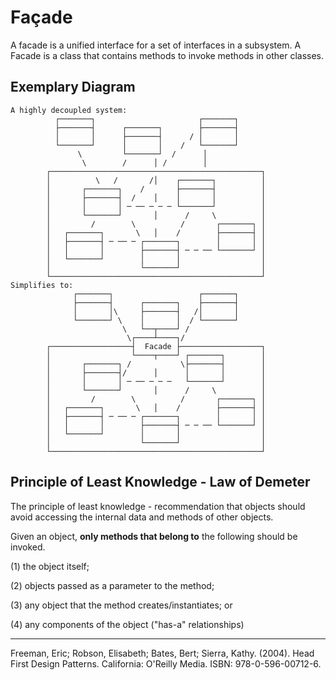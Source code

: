 # Façade

A facade is a unified interface for a set of interfaces in a subsystem. A Facade is a class that contains methods to invoke methods in other classes. 

## Exemplary Diagram
```
A highly decoupled system:
          ┌───────┐                       ┌───────┐
          ├───────┤      ┌───────┐        ├───────┤
          │       │      ├───────┤      / │       │
          └───────┘      │       │    /   └───────┘
               \         └───────┘  /      │
                \        /      │ /        │
        ┌───────────────────────────────────────────────┐
        │          \   /       /│    ┌───────┐          │ 
        │       ┌───────┐    /       ├───────┤          │   
        │       ├───────┤  /    │    │       │          │   
        │       │       │ ─ ── ─ ─ ─ └───────┘          │   
        │       └───────┘       │      /     \          │   
        │         /        \          /       ┌───────┐ │   
        │   ┌───────┐       \   │    /        ├───────┤ │  
        │   ├───────┤ ─ ── ─ ┌───────┐        │       │ │  
        │   │       │        ├───────┤ ─ ─ ── └───────┘ │  
        │   └───────┘        │       │                  │ 
        │                    └───────┘                  │ 
        └───────────────────────────────────────────────┘
Simplifies to:
              ┌───────┐                   ┌───────┐
              ├───────┤      ┌───────┐    ├───────┤
              │       │\     ├───────┤   /│       │
              └───────┘ \    │       │  / └───────┘
                         \   └──┬────┘ /  
                          \┌────┴────┐/ 
        ┌──────────────────┤  Facade ├──────────────────┐
        │                  └────┬────┘ ┌───────┐        │ 
        │       ┌───────┐ /           \├───────┤        │   
        │       ├───────┤/      │      │       │        │   
        │       │       │ ─ ── ─ ─ ─   └───────┘        │   
        │       └───────┘       │      /     \          │   
        │         /        \          /       ┌───────┐ │   
        │   ┌───────┐       \   │    /        ├───────┤ │  
        │   ├───────┤ ─ ── ─ ┌───────┐        │       │ │  
        │   │       │        ├───────┤ ─ ─ ── └───────┘ │  
        │   └───────┘        │       │                  │ 
        │                    └───────┘                  │ 
        └───────────────────────────────────────────────┘
```

## Principle of Least Knowledge - Law of Demeter

The principle of least knowledge - recommendation that objects should avoid accessing the internal data and methods of other objects.

Given an object, **only methods that belong to** the following should be invoked.

(1) the object itself;

(2) objects passed as a parameter to the method;

(3) any object that the method creates/instantiates; or

(4) any components of the object ("has-a" relationships)

<hr>

Freeman, Eric; Robson, Elisabeth; Bates, Bert; Sierra, Kathy. (2004). Head First Design Patterns. California: O'Reilly Media. ISBN: 978-0-596-00712-6. 